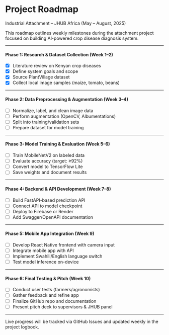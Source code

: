 #  Project Roadmap
Industrial Attachment – JHUB Africa (May – August, 2025)

This roadmap outlines weekly milestones during the attachment project focused on building AI-powered crop disease diagnosis system.

---

#### Phase 1: Research & Dataset Collection (Week 1–2)
- [x] Literature review on Kenyan crop diseases
- [x] Define system goals and scope
- [x] Source PlantVillage dataset
- [x] Collect local image samples (maize, tomato, beans)

---

####  Phase 2: Data Preprocessing & Augmentation (Week 3–4)
- [ ] Normalize, label, and clean image data
- [ ] Perform augmentation (OpenCV, Albumentations)
- [ ] Split into training/validation sets
- [ ] Prepare dataset for model training

---

####  Phase 3: Model Training & Evaluation (Week 5–6)
- [ ] Train MobileNetV2 on labeled data
- [ ] Evaluate accuracy (target: ≥92%)
- [ ] Convert model to TensorFlow Lite
- [ ] Save weights and document results

---

####  Phase 4: Backend & API Development (Week 7–8)
- [ ] Build FastAPI-based prediction API
- [ ] Connect API to model checkpoint
- [ ] Deploy to Firebase or Render
- [ ] Add Swagger/OpenAPI documentation

---

####  Phase 5: Mobile App Integration (Week 9)
- [ ] Develop React Native frontend with camera input
- [ ] Integrate mobile app with API
- [ ] Implement Swahili/English language switch
- [ ] Test model inference on-device

---

####  Phase 6: Final Testing & Pitch (Week 10)
- [ ] Conduct user tests (farmers/agronomists)
- [ ] Gather feedback and refine app
- [ ] Finalize GitHub repo and documentation
- [ ] Present pitch deck to supervisors & JHUB panel

---

 Live progress will be tracked via GitHub Issues and updated weekly in the project logbook.

